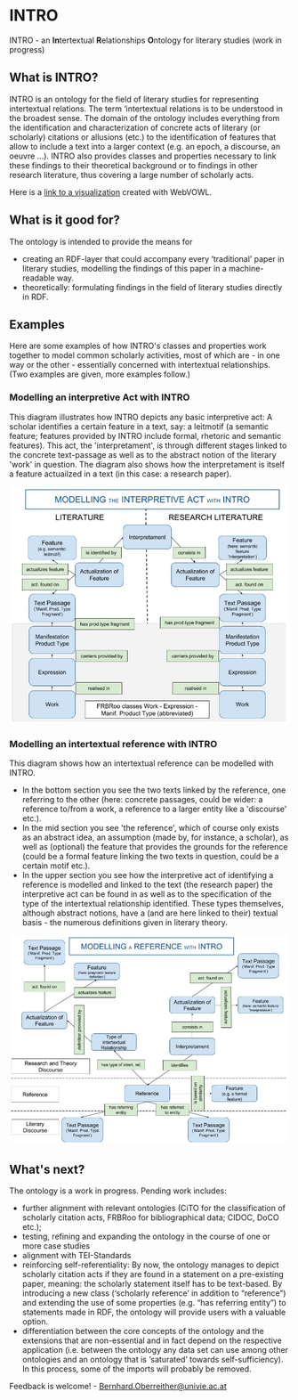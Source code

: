 # INTRO
INTRO - an <b>In</b>tertextual <b>R</b>elationships <b>O</b>ntology for literary studies
(work in progress)

## What is INTRO?
INTRO is an ontology for the field of literary studies for representing intertextual relations.
The term ‘intertextual relations is to be understood in the broadest sense. The domain of the ontology includes everything from the identification and characterization of concrete acts of literary (or scholarly) citations or allusions (etc.) to the identification of features that allow to include a text into a larger context (e.g. an epoch, a discourse, an oeuvre ...). INTRO also provides classes and properties necessary to link these findings to their theoretical background or to findings in other research literature, thus covering a large number of scholarly acts.

Here is a <a href="http://www.visualdataweb.de/webvowl/#iri=https://raw.githubusercontent.com/BOberreither/INTRO/master/INTRO_current.owl">link to a visualization</a> created with WebVOWL.

## What is it good for?
The ontology is intended to provide the means for 
- creating an RDF-layer that could accompany every ‘traditional’ paper in literary studies, modelling the findings of this paper in a machine-readable way.
- theoretically: formulating findings in the field of literary studies directly in RDF.

## Examples
Here are some examples of how INTRO's classes and properties work together to model common scholarly activities, most of which are - in one way or the other - essentially concerned with intertextual relationships. (Two examples are given, more examples follow.)

### Modelling an interpretive Act with INTRO
This diagram illustrates how INTRO depicts any basic interpretive act: A scholar identifies a certain feature in a text, say: a leitmotif (a semantic feature; features provided by INTRO include formal, rhetoric and semantic features). This act, the 'interpretament', is through different stages linked to the concrete text-passage as well as to the abstract notion of the literary 'work' in question. The diagram also shows how the interpretament is itself a feature actuailzed in a text (in this case: a research paper).

![alt text](https://github.com/BOberreither/INTRO/blob/master/INTRO_%20Modelling%20the%20Interpretament.jpg)

### Modelling an intertextual reference with INTRO
This diagram shows how an intertextual reference can be modelled with INTRO.
- In the bottom section you see the two texts linked by the reference, one referring to the other (here: concrete passages, could be wider: a reference to/from a work, a reference to a larger entity like a 'discourse' etc.).
- In the mid section you see 'the reference', which of course only exists as an abstract idea, an assumption (made by, for instance, a scholar), as well as (optional) the feature that provides the grounds for the reference (could be a formal feature linking the two texts in question, could be a certain motif etc.).
- In the upper section you see how the interpretive act of identifying a reference is modelled and linked to the text (the research paper) the interpretive act can be found in as well as to the specification of the type of the intertextual relationship identified. These types themselves, although abstract notions, have a (and are here linked to their) textual basis - the numerous definitions given in literary theory.

![alt text](https://github.com/BOberreither/INTRO/blob/master/INTRO_%20Modelling%20a%20Reference.jpg)


## What's next?
The ontology is a work in progress. Pending work includes:
- further alignment with relevant ontologies (CiTO for the classification of scholarly citation acts, FRBRoo for bibliographical data; CIDOC, DoCO etc.); 
- testing, refining and expanding the ontology in the course of one or more case studies
- alignment with TEI-Standards
- reinforcing self-referentiality: By now, the ontology manages to depict scholarly citation acts if they are found in a statement on a pre-existing paper, meaning: the scholarly statement itself has to be text-based. By introducing a new class (‘scholarly reference’ in addition to “reference”) and extending the use of some properties (e.g. “has referring entity”) to statements made in RDF, the ontology will provide users with a valuable option.
- differentiation between the core concepts of the ontology and the extensions that are non-essential and in fact depend on the respective application (i.e. between the ontology any data set can use among other ontologies and an ontology that is ‘saturated’ towards self-sufficiency). In this process, some of the imports will probably be removed.

Feedback is welcome! - Bernhard.Oberreither@univie.ac.at


